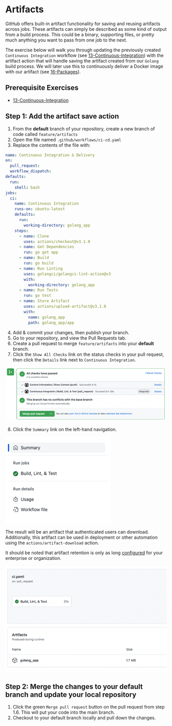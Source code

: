 # Artifacts
GitHub offers built-in artifact functionality for saving and reusing artifacts across jobs. These artifacts can simply be described as some kind of output from a build process. This could be a binary, supporting files, or pretty much anything you want to pass from one job to the next.

The exercise below will walk you through updating the previously created `Continuous Integration` workflow (see [13-Continuous-Integration](./13-Continuous-Integration.md)) with the artifact action that will handle saving the artifact created from our `Golang` build process. We will later use this to continuously deliver a Docker image with our artifact (see [16-Packages](./16-Packages.md)).

## Prerequisite Exercises
- [13-Continuous-Integration](./13-Continuous-Integration.md)

## Step 1: Add the artifact save action
1. From the **default** branch of your repository, create a new branch of code called `feature/artifacts`
2. Open the file named `.github/workflows/ci-cd.yaml`
3. Replace the contents of the file with:

```yaml
name: Continuous Integration & Delivery
on:
  pull_request:
  workflow_dispatch:
defaults:
  run:
    shell: bash
jobs:
  ci:
    name: Continuous Integration
    runs-on: ubuntu-latest
    defaults:
      run:
        working-directory: golang_app
    steps:
      - name: Clone
        uses: actions/checkout@v3.1.0
      - name: Get Dependencies
        run: go get app
      - name: Build
        run: go build
      - name: Run Linting
        uses: golangci/golangci-lint-action@v3
        with:
          working-directory: golang_app
      - name: Run Tests
        run: go test
      - name: Store Artifact
        uses: actions/upload-artifact@v3.1.0
        with:
          name: golang_app
          path: golang_app/app
```

4. Add & commit your changes, then publish your branch.
5. Go to your repository, and view the Pull Requests tab.
6. Create a pull request to merge `feature/artifacts` into your **default** branch.
7. Click the `Show All Checks` link on the status checks in your pull request, then click the `Details` link next to `Continuous Integration`.

![status checks successful](./images/14-status-checks.png)

8. Click the `Summary` link on the left-hand navigation.

![link to summary](./images/14-summary-link.png)

The result will be an artifact that authenticated users can download. Additionally, this artifact can be used in deployment or other automation using the `actions/artifact-download` action.

It should be noted that artifact retention is only as long [configured](https://docs.github.com/en/organizations/managing-organization-settings/configuring-the-retention-period-for-github-actions-artifacts-and-logs-in-your-organization) for your enterprise or organization.

![artifacts on build dashboard](./images/14-artifacts.png)

## Step 2: Merge the changes to your default branch and update your local repository

1. Click the green `Merge pull request` button on the pull request from step 1.6. This will put your code into the main branch.
2. Checkout to your default branch locally and pull down the changes.